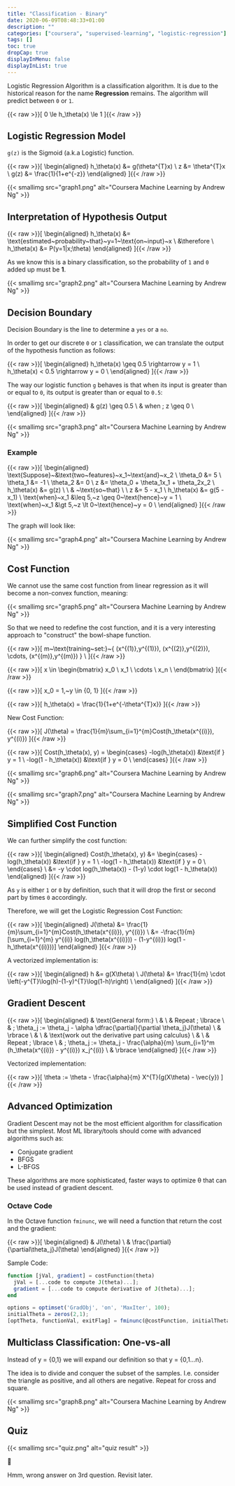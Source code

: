 ```yaml
---
title: "Classification - Binary"
date: 2020-06-09T08:48:33+01:00
description: ""
categories: ["coursera", "supervised-learning", "logistic-regression"]
tags: []
toc: true
dropCap: true
displayInMenu: false
displayInList: true
---
```


Logistic Regression Algorithm is a classification algorithm. It is due to the historical reason for the name **Regression** remains.
The algorithm will predict between `0` or `1`.

{{< raw >}}\[
0 \le h_\theta(x) \le 1
\]{{< /raw >}}

## Logistic Regression Model

`g(z)` is the Sigmoid (a.k.a Logistic) function.

{{< raw >}}\[
\begin{aligned}
h_\theta(x) &= g(\theta^{T}x) \\
z &= \theta^{T}x \\
g(z) &= \frac{1}{1+e^{-z}}
\end{aligned}
\]{{< /raw >}}

{{< smallimg src="graph1.png" alt="Coursera Machine Learning by Andrew Ng" >}}

## Interpretation of Hypothesis Output

{{< raw >}}\[
\begin{aligned}
h_\theta(x) &= \text{estimated~probability~that}~y=1~\text{on~input}~x \\
&\therefore \\
h_\theta(x) &= P(y=1|x;\theta)
\end{aligned}
\]{{< /raw >}}

As we know this is a binary classification, so the probability of `1` and `0` added up must be **1**.

{{< smallimg src="graph2.png" alt="Coursera Machine Learning by Andrew Ng" >}}

## Decision Boundary

Decision Boundary is the line to determine a `yes` or a `no`.

In order to get our discrete `0` or `1` classification, we can translate the output of the hypothesis function as follows:

{{< raw >}}\[
\begin{aligned}
h_\theta(x) \geq 0.5 \rightarrow y = 1 \\
h_\theta(x) < 0.5 \rightarrow y = 0 \\
\end{aligned}
\]{{< /raw >}}

The way our logistic function `g` behaves is that when its input is greater than or equal to `0`,
its output is greater than or equal to `0.5`:

{{< raw >}}\[
\begin{aligned}
& g(z) \geq 0.5 \\
& when \; z \geq 0 \\
\end{aligned}
\]{{< /raw >}}

{{< smallimg src="graph3.png" alt="Coursera Machine Learning by Andrew Ng" >}}

### Example

{{< raw >}}\[
\begin{aligned}
\text{Suppose}~&\text{two~features}~x_1~\text{and}~x_2 \\
\theta_0 &= 5 \\
\theta_1 &= -1 \\
\theta_2 &= 0 \\
z &= \theta_0 + \theta_1x_1 + \theta_2x_2 \\
h_\theta(x) &= g(z) \\
\\
& ~\text{so~that} \\
\\
z &= 5 - x_1 \\
h_\theta(x) &= g(5 - x_1) \\
\text{when}~x_1 &\leq 5,~z \geq 0~\text{hence}~y = 1 \\
\text{when}~x_1 &\gt 5,~z \lt 0~\text{hence}~y = 0 \\
\end{aligned}
\]{{< /raw >}}

The graph will look like:

{{< smallimg src="graph4.png" alt="Coursera Machine Learning by Andrew Ng" >}}

## Cost Function

We cannot use the same cost function from linear regression as it will become a non-convex function, meaning:

{{< smallimg src="graph5.png" alt="Coursera Machine Learning by Andrew Ng" >}}

So that we need to redefine the cost function, and it is a very interesting approach to "construct" the bowl-shape function.

{{< raw >}}\[
m~\text{training~set:}~\{ (x^{(1)},y^{(1)}), (x^{(2)},y^{(2)}), \cdots, (x^{(m)},y^{(m)}) \} \\
\]{{< /raw >}}

{{< raw >}}\[
x \in \begin{bmatrix}
    x_0 \\
    x_1 \\
    \cdots \\
    x_n \\
\end{bmatrix}
\]{{< /raw >}}

{{< raw >}}\[
x_0 = 1,~y \in \{0, 1\}
\]{{< /raw >}}

{{< raw >}}\[
h_\theta(x) = \frac{1}{1+e^{-\theta^{T}x}}
\]{{< /raw >}}

New Cost Function:

{{< raw >}}\[
J(\theta) = \frac{1}{m}\sum_{i=1}^{m}Cost(h_\theta(x^{(i)}), y^{(i)})
\]{{< /raw >}}

{{< raw >}}\[
Cost(h_\theta(x), y) = \begin{cases}
   -log(h_\theta(x)) &\text{if } y = 1 \\
   -log(1 - h_\theta(x)) &\text{if } y = 0 \\
\end{cases}
\]{{< /raw >}}

{{< smallimg src="graph6.png" alt="Coursera Machine Learning by Andrew Ng" >}}

{{< smallimg src="graph7.png" alt="Coursera Machine Learning by Andrew Ng" >}}

## Simplified Cost Function

We can further simplify the cost function:

{{< raw >}}\[
\begin{aligned}
Cost(h_\theta(x), y) &= \begin{cases}
   -log(h_\theta(x)) &\text{if } y = 1 \\
   -log(1 - h_\theta(x)) &\text{if } y = 0 \\
\end{cases} \\
&= -y \cdot log(h_\theta(x)) - (1-y) \cdot log(1 - h_\theta(x))
\end{aligned}
\]{{< /raw >}}

As `y` is either `1` or `0` by definition, such that it will drop the first or second part by times `0` accordingly.

Therefore, we will get the Logistic Regression Cost Function:

{{< raw >}}\[
\begin{aligned}
J(\theta) &= \frac{1}{m}\sum_{i=1}^{m}Cost(h_\theta(x^{(i)}), y^{(i)}) \\
&= -\frac{1}{m}[\sum_{i=1}^{m} y^{(i)} log(h_\theta(x^{(i)})) - (1-y^{(i)}) log(1 - h_\theta(x^{(i)}))]
\end{aligned}
\]{{< /raw >}}

A vectorized implementation is:

{{< raw >}}\[
\begin{aligned}
h &= g(X\theta) \\
J(\theta) &= \frac{1}{m} \cdot \left(-y^{T}\log(h)-(1-y)^{T}\log(1-h)\right) \\
\end{aligned}
\]{{< /raw >}}

## Gradient Descent
 
{{< raw >}}\[
\begin{aligned}
& \text{General form:} \\
& \\
& Repeat \; \lbrace \\
& \; \theta_j := \theta_j - \alpha \dfrac{\partial}{\partial \theta_j}J(\theta) \\
& \rbrace \\
& \\
& \text{work out the derivative part using calculus} \\
& \\
& Repeat \; \lbrace \\
& \; \theta_j := \theta_j - \frac{\alpha}{m} \sum_{i=1}^m (h_\theta(x^{(i)}) - y^{(i)}) x_j^{(i)} \\
& \rbrace
\end{aligned}
\]{{< /raw >}}

Vectorized implementation:

{{< raw >}}\[
\theta := \theta - \frac{\alpha}{m} X^{T}(g(X\theta) - \vec{y})
\]{{< /raw >}}

## Advanced Optimization

Gradient Descent may not be the most efficient algorithm for classification but the simplest.
Most ML library/tools should come with advanced algorithms such as:

* Conjugate gradient
* BFGS
* L-BFGS

These algorithms are more sophisticated, faster ways to optimize θ that can be used instead of gradient descent.

### Octave Code

In the Octave function `fminunc`, we will need a function that return the cost and the gradient:

{{< raw >}}\[
\begin{aligned}
& J(\theta) \\
& \frac{\partial}{\partial\theta_j}J(\theta)
\end{aligned}
\]{{< /raw >}}

Sample Code:

```octave
function [jVal, gradient] = costFunction(theta)
  jVal = [...code to compute J(theta)...];
  gradient = [...code to compute derivative of J(theta)...];
end
```

```octave
options = optimset('GradObj', 'on', 'MaxIter', 100);
initialTheta = zeros(2,1);
[optTheta, functionVal, exitFlag] = fminunc(@costFunction, initialTheta, options);
```

## Multiclass Classification: One-vs-all

Instead of y = {0,1} we will expand our definition so that y = {0,1...n}.

The idea is to divide and conquer the subset of the samples. I.e. consider the triangle as positive, and all others are negative.
Repeat for cross and square.

{{< smallimg src="graph8.png" alt="Coursera Machine Learning by Andrew Ng" >}}

## Quiz

{{< smallimg src="quiz.png" alt="quiz result" >}}

🤔

Hmm, wrong answer on 3rd question. Revisit later.
